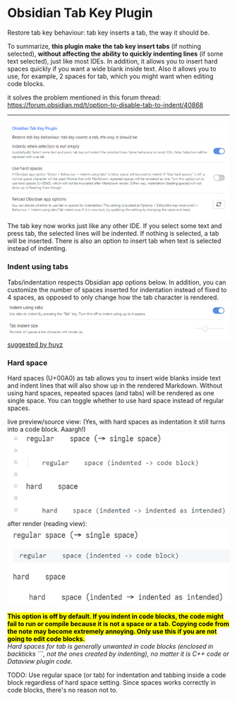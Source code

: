 # Obsidian Tab Key Plugin
Restore tab key behaviour: tab key inserts a tab, the way it should be.

To summarize, **this plugin make the tab key insert tabs** (if nothing selected), **without affecting the ability to quickly indenting lines** (if some text selected), just like most IDEs. In addition, it allows you to insert hard spaces quickly if you want a wide blank inside text. Also it allows you to use, for example, 2 spaces for tab, which you might want when editing code blocks.

it solves the problem mentioned in this forum thread: https://forum.obsidian.md/t/option-to-disable-tab-to-indent/40868

---

![](img_plugin-settings.png)\
The tab key now works just like any other IDE. If you select some text and press tab, the selected lines will be indented. If nothing is selected, a tab will be inserted. There is also an option to insert tab when text is selected instead of indenting.

### Indent using tabs
Tabs/indentation respects Obsidian app options below. In addition, you can customize the number of spaces inserted for indentation instead of fixed to 4 spaces, as opposed to only change how the tab character is rendered.
![](img_obsidian-app-settings.png)\
[suggested by huyz](https://github.com/jrymk/obsidian-tab-key/issues/1)

### Hard space
Hard spaces (U+00A0) as tab allows you to insert wide blanks inside text and indent lines that will also show up in the rendered Markdown. Without using hard spaces, repeated spaces (and tabs) will be rendered as one single space. You can toggle whether to use hard space instead of regular spaces.

live preview/source view: (Yes, with hard spaces as indentation it still turns into a code block. Aaargh!)\
![](img_hard-spaces.png)\
after render (reading view):\
![](img_hard-spaces-rendered.png)

<mark><b>This option is off by default. If you indent in code blocks, the code might fail to run or compile because it is not a space or a tab. Copying code from the note may become extremely annoying. Only use this if you are not going to edit code blocks.</b></mark>\
*Hard spaces for tab is generally unwanted in code blocks (enclosed in backticks \`\`\`, not the ones created by indenting), no matter it is C++ code or Dataview plugin code.*

TODO: Use regular space (or tab) for indentation and tabbing inside a code block regardless of hard space setting. Since spaces works correctly in code blocks, there's no reason not to. 